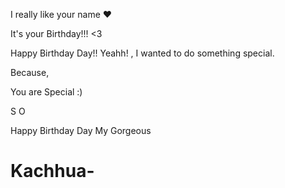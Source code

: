 I really like your name ❤️

It's your Birthday!!! <3

Happy Birthday Day!! Yeahh! 
, I wanted to do something special.

Because,

You are Special :)

S O


Happy Birthday Day My Gorgeous
# Kachhua-